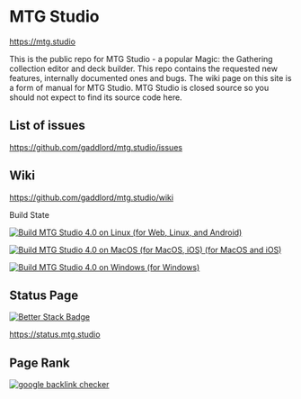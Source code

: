 # MTG Studio

https://mtg.studio

This is the public repo for MTG Studio - a popular Magic: the Gathering collection editor and deck builder.
This repo contains the requested new features, internally documented ones and bugs.
The wiki page on this site is a form of manual for MTG Studio.
MTG Studio is closed source so you should not expect to find its source code here.

## List of issues

https://github.com/gaddlord/mtg.studio/issues

## Wiki

https://github.com/gaddlord/mtg.studio/wiki

Build State

[![Build MTG Studio 4.0 on Linux (for Web, Linux, and Android)](https://github.com/gaddlord/mtg.studio.src/actions/workflows/ci-linux-web-android.yaml/badge.svg)](https://github.com/gaddlord/mtg.studio.src/actions/workflows/ci-linux-web-android.yaml)

[![Build MTG Studio 4.0 on MacOS (for MacOS, iOS) (for MacOS and iOS)](https://github.com/gaddlord/mtg.studio.src/actions/workflows/ci-macos-ios.yaml/badge.svg)](https://github.com/gaddlord/mtg.studio.src/actions/workflows/ci-macos-ios.yaml)

[![Build MTG Studio 4.0 on Windows (for Windows)](https://github.com/gaddlord/mtg.studio.src/actions/workflows/ci-windows.yaml/badge.svg)](https://github.com/gaddlord/mtg.studio.src/actions/workflows/ci-windows.yaml)

## Status Page

[![Better Stack Badge](https://uptime.betterstack.com/status-badges/v2/monitor/1le32.svg)](https://uptime.betterstack.com/?utm_source=status_badge)

https://status.mtg.studio

## Page Rank

<a href="https://checkpagerank.net/check-page-rank.php" title="internet marketing" target="_blank"><img src="https://checkpagerank.net/pricon.php?key=9aa77617483c875747a01c23fb9e097d" alt="google backlink checker" /></a>
